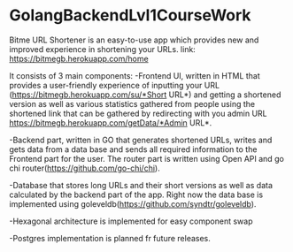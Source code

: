 # GolangBackendLvl1CourseWork
Bitme URL Shortener is an easy-to-use app which provides new and improved experience in shortening your URLs.
link: https://bitmegb.herokuapp.com/home

It consists of 3 main components:
-Frontend UI, written in HTML that provides a user-friendly experience of inputting your URL (https://bitmegb.herokuapp.com/su/*Short URL*) and getting a shortened version as well as various statistics gathered from people using the shortened link that can be gathered by redirecting with you admin URL https://bitmegb.herokuapp.com/getData/*Admin URL*.

-Backend part, written in GO that generates shortened URLs, writes and gets data from a data base and sends all required information to the Frontend part for the user. The router part is written using Open API and go chi router(https://github.com/go-chi/chi).

-Database that stores long URLs and their short versions as well as data calculated by the backend part of the app. Right now the data base is implemented using goleveldb(https://github.com/syndtr/goleveldb).

-Hexagonal architecture is implemented for easy component swap

-Postgres implementation is planned fr future releases.
